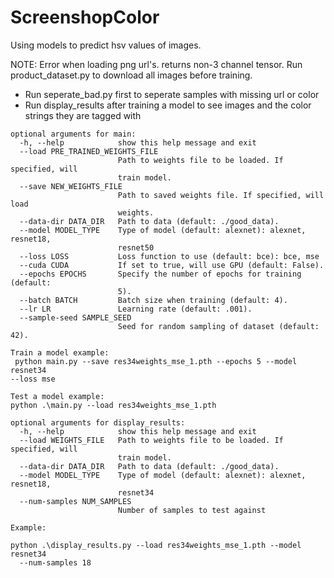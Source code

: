 # ScreenshopColor

Using models to predict hsv values of images.

NOTE: Error when loading png url's. returns non-3 channel tensor. 
      Run product_dataset.py to download all images before training.

- Run seperate_bad.py first to seperate samples with missing url or color
- Run display_results after training a model to see images and the color 
  strings they are tagged with


```
optional arguments for main:
  -h, --help            show this help message and exit
  --load PRE_TRAINED_WEIGHTS_FILE
                        Path to weights file to be loaded. If specified, will
                        train model.
  --save NEW_WEIGHTS_FILE
                        Path to saved weights file. If specified, will load
                        weights.
  --data-dir DATA_DIR   Path to data (default: ./good_data).
  --model MODEL_TYPE    Type of model (default: alexnet): alexnet, resnet18,
                        resnet50
  --loss LOSS           Loss function to use (default: bce): bce, mse
  --cuda CUDA           If set to true, will use GPU (default: False).
  --epochs EPOCHS       Specify the number of epochs for training (default:
                        5).
  --batch BATCH         Batch size when training (default: 4).
  --lr LR               Learning rate (default: .001).
  --sample-seed SAMPLE_SEED
                        Seed for random sampling of dataset (default: 42).
```

```
Train a model example:
 python main.py --save res34weights_mse_1.pth --epochs 5 --model resnet34 
--loss mse

Test a model example:
python .\main.py --load res34weights_mse_1.pth
```


```
optional arguments for display_results:
  -h, --help            show this help message and exit
  --load WEIGHTS_FILE   Path to weights file to be loaded. If specified, will
                        train model.
  --data-dir DATA_DIR   Path to data (default: ./good_data).
  --model MODEL_TYPE    Type of model (default: alexnet): alexnet, resnet18,
                        resnet34
  --num-samples NUM_SAMPLES
                        Number of samples to test against
```

```
Example:

python .\display_results.py --load res34weights_mse_1.pth --model resnet34 
  --num-samples 18
```